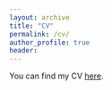 ```yaml
---
layout: archive
title: "CV"
permalink: /cv/
author_profile: true
header:
---
```


You can find my CV <a href="/files/Diego_Delgado_2023.pdf" target="_blank">here</a>.
